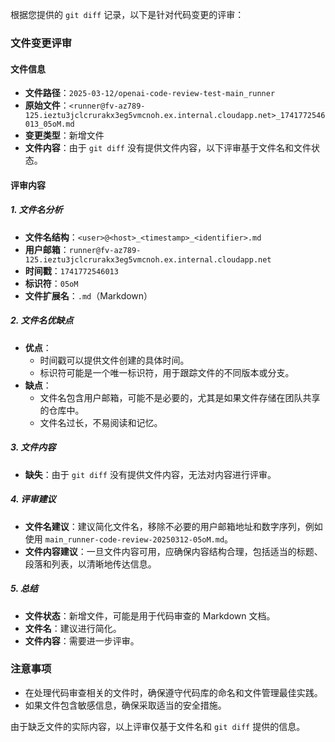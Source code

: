 根据您提供的 `git diff` 记录，以下是针对代码变更的评审：

### 文件变更评审

#### 文件信息
- **文件路径**：`2025-03-12/openai-code-review-test-main_runner`
- **原始文件**：`<runner@fv-az789-125.ieztu3jclcrurakx3eg5vmcnoh.ex.internal.cloudapp.net>_1741772546013_05oM.md`
- **变更类型**：新增文件
- **文件内容**：由于 `git diff` 没有提供文件内容，以下评审基于文件名和文件状态。

#### 评审内容

##### 1. 文件名分析
- **文件名结构**：`<user>@<host>_<timestamp>_<identifier>.md`
- **用户邮箱**：`runner@fv-az789-125.ieztu3jclcrurakx3eg5vmcnoh.ex.internal.cloudapp.net`
- **时间戳**：`1741772546013`
- **标识符**：`05oM`
- **文件扩展名**：`.md`（Markdown）

##### 2. 文件名优缺点
- **优点**：
  - 时间戳可以提供文件创建的具体时间。
  - 标识符可能是一个唯一标识符，用于跟踪文件的不同版本或分支。
- **缺点**：
  - 文件名包含用户邮箱，可能不是必要的，尤其是如果文件存储在团队共享的仓库中。
  - 文件名过长，不易阅读和记忆。

##### 3. 文件内容
- **缺失**：由于 `git diff` 没有提供文件内容，无法对内容进行评审。

##### 4. 评审建议
- **文件名建议**：建议简化文件名，移除不必要的用户邮箱地址和数字序列，例如使用 `main_runner-code-review-20250312-05oM.md`。
- **文件内容建议**：一旦文件内容可用，应确保内容结构合理，包括适当的标题、段落和列表，以清晰地传达信息。

##### 5. 总结
- **文件状态**：新增文件，可能是用于代码审查的 Markdown 文档。
- **文件名**：建议进行简化。
- **文件内容**：需要进一步评审。

### 注意事项
- 在处理代码审查相关的文件时，确保遵守代码库的命名和文件管理最佳实践。
- 如果文件包含敏感信息，确保采取适当的安全措施。

由于缺乏文件的实际内容，以上评审仅基于文件名和 `git diff` 提供的信息。